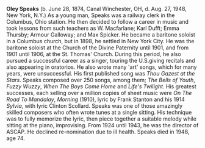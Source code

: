 
**Oley Speaks** (b. June 28, 1874, Canal Winchester, OH, d. Aug. 27, 1948, New York, N.Y.) As a young man, Speaks was a railway clerk in the Columbus, Ohio station. He then decided to follow a career in music and took lessons from such teachers as W. Macfarlane; Karl Dufft; Emma Thursby; Armour Galloway; and Max Spicker. He became a baritone soloist in a Columbus church, but in 1898, he settled in New York City. He was the baritone soloist at the Church of the Divine Paternity until 1901, and from 1901 until 1906, at the St. Thomas' Church. During this period, he also pursued a successful career as a singer, touring the U.S.giving recitals and also appearing in oratorios. He also wrote many 'art' songs, which for many years, were unsuccessful. His first published song was *Thou Gazest at the Stars*. 
Speaks composed over 250 songs, among them; *The Bells of Youth*, *Fuzzy Wuzzy*, *When The Boys Come Home* and *Life's Twilight*. His greatest successes, each selling over a million copies of sheet music were *On The Road To Mandalay*, *Morning* (1910), lyric by Frank Stanton and his 1914 *Sylvia*, with lyric Clinton Scollard. Speaks was one of those amazingly skilled composers who often wrote tunes at a single sitting. His technique was to fully memorize the lyric, then piece together a suitable melody while sitting at the piano, improvising. From 1924 until 1943, he was the director of ASCAP. He declined re-nomination due to ill health. Speaks died in 1948, age 74.



 
